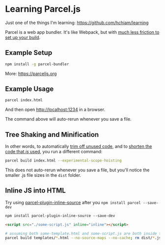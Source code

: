 # Learning Parcel.js

Just one of the things I'm learning: <https://github.com/hchiam/learning>

Parcel is a web app bundler. It's like Webpack, but with [much less friction to set up your build](https://www.youtube.com/watch?v=b-6BeS-22yw).

## Example Setup

```bash
npm install -g parcel-bundler
```

More: <https://parceljs.org>

## Example Usage

```bash
parcel index.html
```

And then open <http://localhost:1234> in a browser.

The command above will auto-rerun whenever you save a file.

## Tree Shaking and Minification

In other words, to automatically [trim off unused code](https://en.wikipedia.org/wiki/Tree_shaking), and to [shorten the code that *is* used](https://en.wikipedia.org/wiki/Minification_(programming)), you run a different command:

```bash
parcel build index.html --experimental-scope-hoisting
```

This does not auto-rerun whenever you save a file, but you'll notice the smaller .js file sizes in the `dist` folder.

## Inline JS into HTML

Try using [parcel-plugin-inline-source](https://www.npmjs.com/package/parcel-plugin-inline-source) after you `npm install parcel --save-dev`

```bash
npm install parcel-plugin-inline-source --save-dev
```

```html
<script src="./some-script.js" inline="inline"></script>
```

```bash
# assuming both some-template.html and some-script.js are both inside the templates folder
parcel build templates/*.html --no-source-maps --no-cache; rm dist/*.js; rm dist/*.jpg
```
